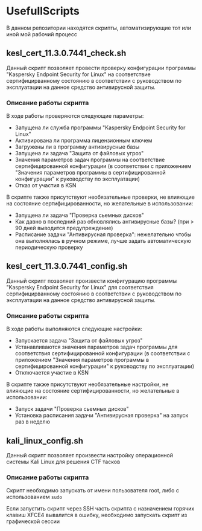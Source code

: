 # UsefullScripts

В данном репозитории находятся скрипты, автоматизирующие тот или иной мой рабочий процесс

## kesl_cert_11.3.0.7441_check.sh

Данный скрипт позволяет провести проверку конфигурации программы "Kaspersky Endpoint Security for Linux" на соответствие сертифицирванному состоянию в соответствии с руководством по эксплуатации на данное средство антивирусной защиты.

### Описание работы скрипта

В ходе работы проверяются следующие параметры:

- Запущена ли служба программы "Kaspersky Endpoint Security for Linux"
- Активирована ли программа лицензионным ключем
- Загружены ли в программу антивирусные базы
- Запущена ли задача "Защита от файловых угроз"
- Значения параметров задач программы на соответствие сертифицированной конфигурации (в соответствии с приложением "Значения параметров программы в сертифицированной конфигурации" к руководству по эксплуатации)
- Отказ от участия в KSN

В скрипте также присутствуют необязательные проверки, не влияющие на состояние сертифицированности, но желательные в использовании:

- Запущена ли задача "Проверка сьемных дисков"
- Как давно в последний раз обновлялись антивирусные базы? (при > 90 дней выводится предупреждение)
- Расписание задачи "Антивирусная проверка": нежелательно чтобы она выполнялась в ручном режиме, лучше задать автоматическую периодическую проверку

## kesl_cert_11.3.0.7441_config.sh

Данный скрипт позволяет произвести конфигурацию программы "Kaspersky Endpoint Security for Linux" для соответствия сертифицирванному состоянию в соответствии с руководством по эксплуатации на данное средство антивирусной защиты.

### Описание работы скрипта

В ходе работы выполняются следующие настройки:

- Запускается задача "Защита от файловых угроз"
- Устанавливаются значения параметров задач программы для соответствия сертифицированной конфигурации (в соответствии с приложением "Значения параметров программы в сертифицированной конфигурации" к руководству по эксплуатации)
- Отключается участие в KSN

В скрипте также присутствуют необязательные настройки, не влияющие на состояние сертифицированности, но желательные в использовании:

- Запуск задачи "Проверка сьемных дисков"
- Установка расписания задачи "Антивирусная проверка" на запуск раз в неделю

## kali_linux_config.sh

Данный скрипт позволяет произвести настройку операционной системы Kali Linux для решения CTF тасков

### Описание работы скрипта

Скрипт необходимо запускать от имени пользователя root, либо с использованием `sudo`

Если запустить скрипт через SSH часть скрипта с назначением горячих клавиш XFCE4 вывалится в ошибку, необходимо запускать скрипт из графической сессии